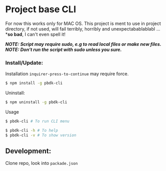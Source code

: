 # Project base CLI

For now this works only for MAC OS.
This project is ment to use in project directory, if not used, will fail terribly, horribly and unexpectabablablabl ... ***so bad**, I can't even spell it!

***NOTE: Script may require sudo, e.g to read local files or make new files.***   
***NOTE: Don't run the script with sudo unless you sure.***

### Install/Update: 
Installation `inquirer-press-to-continue` may require force.
```bash
$ npm install -g pbdk-cli
```

Uninstall: 

```bash
$ npm uninstall -g pbdk-cli
```

Usage

```bash
$ pbdk-cli # To run CLI menu

$ pbdk-cli -h # To help
$ pbdk-cli -v # To show version
```

## Development: 

Clone repo, look into `packade.json`